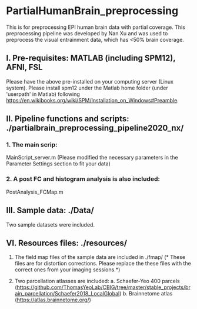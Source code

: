 # PartialHumanBrain_preprocessing
This is for preprocessing EPI human brain data with partial coverage.
This preprocessing pipeline was developed by Nan Xu and was used to preprocess the visual entrainment data, which has <50% brain coverage.

## I. Pre-requisites: MATLAB (including SPM12), AFNI, FSL
Please have the above pre-installed on your computing server (Linux system). Please install spm12 under the Matlab home folder (under 'userpath' in Matlab) following
https://en.wikibooks.org/wiki/SPM/Installation_on_Windows#Preamble.

## II. Pipeline functions and scripts: ./partialbrain_preprocessing_pipeline2020_nx/
### 1. The main scrip:
MainScript_server.m (Please modified the necessary parameters in the Parameter Settings section to fit your data)

###  2. A post FC and histogram analysis is also included:
PostAnalysis_FCMap.m

## III. Sample data: ./Data/
Two sample datasets were included. 

## VI. Resources files: ./resources/
1. The field map files of the sample data are included in ./fmap/
  (* These files are for distortion corrections. Please replace the these files with the correct ones from your imaging sessions.*)

2. Two parcellation atlasses are included: 
  a. Schaefer-Yeo 400 parcels (https://github.com/ThomasYeoLab/CBIG/tree/master/stable_projects/brain_parcellation/Schaefer2018_LocalGlobal)
  b. Brainnetome atlas  (https://atlas.brainnetome.org/)



